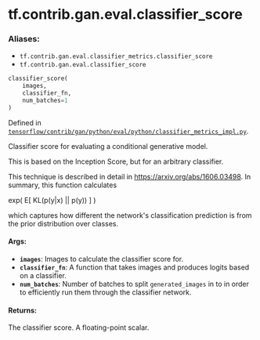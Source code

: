 <div itemscope itemtype="http://developers.google.com/ReferenceObject">
<meta itemprop="name" content="tf.contrib.gan.eval.classifier_score" />
</div>

# tf.contrib.gan.eval.classifier_score

### Aliases:

* `tf.contrib.gan.eval.classifier_metrics.classifier_score`
* `tf.contrib.gan.eval.classifier_score`

``` python
classifier_score(
    images,
    classifier_fn,
    num_batches=1
)
```



Defined in [`tensorflow/contrib/gan/python/eval/python/classifier_metrics_impl.py`](https://www.tensorflow.org/code/tensorflow/contrib/gan/python/eval/python/classifier_metrics_impl.py).

Classifier score for evaluating a conditional generative model.

This is based on the Inception Score, but for an arbitrary classifier.

This technique is described in detail in https://arxiv.org/abs/1606.03498. In
summary, this function calculates

exp( E[ KL(p(y|x) || p(y)) ] )

which captures how different the network's classification prediction is from
the prior distribution over classes.

#### Args:

* <b>`images`</b>: Images to calculate the classifier score for.
* <b>`classifier_fn`</b>: A function that takes images and produces logits based on a
    classifier.
* <b>`num_batches`</b>: Number of batches to split `generated_images` in to in order to
    efficiently run them through the classifier network.


#### Returns:

The classifier score. A floating-point scalar.